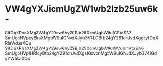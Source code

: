 # VW4gYXJicmUgZW1wb2lzb25uw6k-

SifDqXRhaXMgZW4gY29sw6hyZSBjb250cmUgbW9uIGFtaSA7
SmUgbHVpcyBkaXMgbW9uIGNvdXJyb3V4LCBtb24gY291cnJvdXggcyfDqXRlaWduaXQu
SifDqXRhaXMgZW4gY29sw6hyZSBjb250cmUgbW9uIGVubmVtaSA6
SmUgbHVpIHR1cyBtb24gY291cnJvdXgsIGxvcnMgbW9uIGNvdXJyb3V4IGdyYW5kaXQu

